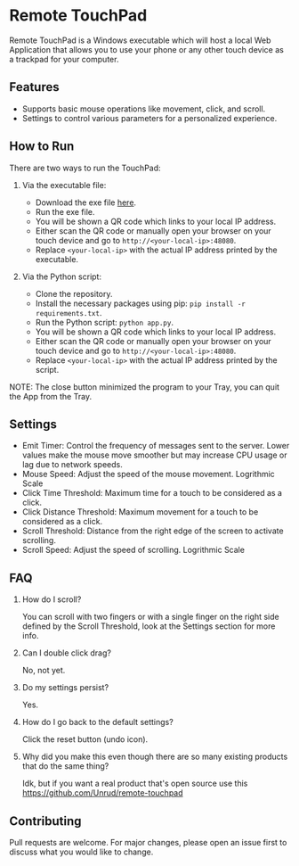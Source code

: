 # Remote TouchPad

Remote TouchPad is a Windows executable which will host a local Web Application that allows you to use your phone or any other touch device as a trackpad for your computer.

## Features

- Supports basic mouse operations like movement, click, and scroll.
- Settings to control various parameters for a personalized experience.

## How to Run

There are two ways to run the TouchPad:

1. Via the executable file:
   - Download the exe file [here](
https://github.com/SaranshPK/RemoteTouchpad/raw/master/RemoteTouchPad.exe).
   - Run the exe file.
   - You will be shown a QR code which links to your local IP address.
   - Either scan the QR code or manually open your browser on your touch device and go to `http://<your-local-ip>:48080`.
   - Replace `<your-local-ip>` with the actual IP address printed by the executable.

2. Via the Python script:
   - Clone the repository.
   - Install the necessary packages using pip: `pip install -r requirements.txt`.
   - Run the Python script: `python app.py`.
   - You will be shown a QR code which links to your local IP address.
   - Either scan the QR code or manually open your browser on your touch device and go to `http://<your-local-ip>:48080`.
   - Replace `<your-local-ip>` with the actual IP address printed by the script.

NOTE: The close button minimized the program to your Tray, you can quit the App from the Tray.

## Settings

- Emit Timer: Control the frequency of messages sent to the server. Lower values make the mouse move smoother but may increase CPU usage or lag due to network speeds.
- Mouse Speed: Adjust the speed of the mouse movement. Logrithmic Scale
- Click Time Threshold: Maximum time for a touch to be considered as a click.
- Click Distance Threshold: Maximum movement for a touch to be considered as a click.
- Scroll Threshold: Distance from the right edge of the screen to activate scrolling.
- Scroll Speed: Adjust the speed of scrolling. Logrithmic Scale

## FAQ

1. How do I scroll?

    You can scroll with two fingers or with a single finger on the right side defined by the Scroll Threshold, look at the Settings section for more info.

2. Can I double click drag?

    No, not yet.

3. Do my settings persist?

    Yes.

4. How do I go back to the default settings?

    Click the reset button (undo icon).

5. Why did you make this even though there are so many existing products that do the same thing?

    Idk, but if you want a real product that's open source use this https://github.com/Unrud/remote-touchpad

## Contributing

Pull requests are welcome. For major changes, please open an issue first to discuss what you would like to change.
